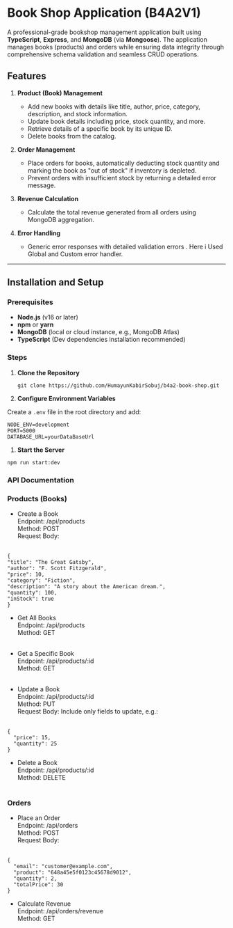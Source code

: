 # Book Shop Application (B4A2V1)

A professional-grade bookshop management application built using **TypeScript**, **Express**, and **MongoDB** (via **Mongoose**). The application manages books (products) and orders while ensuring data integrity through comprehensive schema validation and seamless CRUD operations.

## Features

1. **Product (Book) Management**

   - Add new books with details like title, author, price, category, description, and stock information.
   - Update book details including price, stock quantity, and more.
   - Retrieve details of a specific book by its unique ID.
   - Delete books from the catalog.

2. **Order Management**

   - Place orders for books, automatically deducting stock quantity and marking the book as "out of stock" if inventory is depleted.
   - Prevent orders with insufficient stock by returning a detailed error message.

3. **Revenue Calculation**

   - Calculate the total revenue generated from all orders using MongoDB aggregation.

4. **Error Handling**
   - Generic error responses with detailed validation errors . Here i Used Global and Custom error handler.

---

## Installation and Setup

### Prerequisites

- **Node.js** (v16 or later)
- **npm** or **yarn**
- **MongoDB** (local or cloud instance, e.g., MongoDB Atlas)
- **TypeScript** (Dev dependencies installation recommended)

### Steps

1. **Clone the Repository**

   ```
   git clone https://github.com/HumayunKabirSobuj/b4a2-book-shop.git

   ```

2. **Configure Environment Variables**

Create a `.env` file in the root directory and add:

```
NODE_ENV=development
PORT=5000
DATABASE_URL=yourDataBaseUrl
```

1. **Start the Server**

```
npm run start:dev
```

### API Documentation

### Products (Books) <br>

- Create a Book <br>
  Endpoint: /api/products <br>
  Method: POST <br>
  Request Body: <br> <br>

```
{
"title": "The Great Gatsby",
"author": "F. Scott Fitzgerald",
"price": 10,
"category": "Fiction",
"description": "A story about the American dream.",
"quantity": 100,
"inStock": true
}
```

- Get All Books <br>
  Endpoint: /api/products <br>
  Method: GET <br> <br>

- Get a Specific Book <br>
  Endpoint: /api/products/:id <br>
  Method: GET <br> <br>

- Update a Book <br>
  Endpoint: /api/products/:id <br>
  Method: PUT <br>
  Request Body: Include only fields to update, e.g.: <br> <br>

```
{
  "price": 15,
  "quantity": 25
}
```

- Delete a Book <br>
  Endpoint: /api/products/:id <br>
  Method: DELETE <br> <br>

### Orders

- Place an Order <br>
  Endpoint: /api/orders <br>
  Method: POST <br>
  Request Body: <br> <br>

```
{
  "email": "customer@example.com",
  "product": "648a45e5f0123c45678d9012",
  "quantity": 2,
  "totalPrice": 30
}
```

- Calculate Revenue <br>
  Endpoint: /api/orders/revenue <br>
  Method: GET <br> <br>
